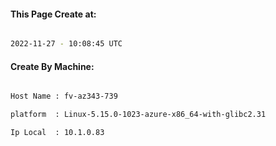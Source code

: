 
   
#### This Page Create at:

```bash

2022-11-27 - 10:08:45 UTC

```

#### Create By Machine:

```bash

Host Name : fv-az343-739

platform  : Linux-5.15.0-1023-azure-x86_64-with-glibc2.31

Ip Local  : 10.1.0.83

```

